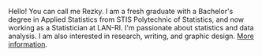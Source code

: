Hello! You can call me Rezky. I am a fresh graduate with a Bachelor's degree in Applied Statistics from STIS Polytechnic of Statistics, and now working as a Statistician at LAN-RI. I'm passionate about statistics and data analysis. I am also interested in research, writing, and graphic design. <a href="https://rezkyyayang.my.id/">More information</a>.
